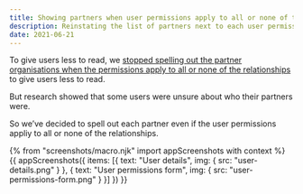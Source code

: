 ```yaml
---
title: Showing partners when user permissions apply to all or none of the relationships
description: Reinstating the list of partners next to each user permission even when the permission applies to all or none of the relationships
date: 2021-06-21
---
```


To give users less to read, we [stopped spelling out the partner organisations when the permissions apply to all or none of the relationships](/manage-teacher-training-applications/moving-organisational-permissions-guidance-above-the-form/#making-the-descriptions-more-concise-when-all-or-none-of-the-permissions-are-applicable) to give users less to read.

But research showed that some users were unsure about who their partners were.

So we’ve decided to spell out each partner even if the user permissions appliy to all or none of the relationships.

{% from "screenshots/macro.njk" import appScreenshots with context %}
{{ appScreenshots({
  items: [{
    text: "User details",
    img: {
      src: "user-details.png"
    }
  }, {
    text: "User permissions form",
    img: {
      src: "user-permissions-form.png"
    }
  }]
}) }}
